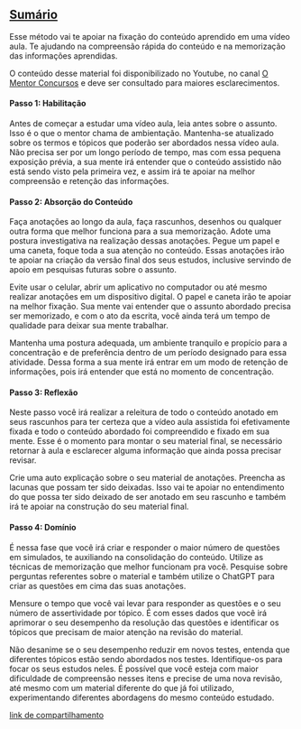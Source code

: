 ## [Sumário](<https://maksoud.github.io/Sumário>)

Esse método vai te apoiar na fixação do conteúdo aprendido em uma vídeo aula. Te ajudando na compreensão rápida do conteúdo e na memorização das informações aprendidas.

O conteúdo desse material foi disponibilizado no Youtube, no canal [O Mentor Concursos](<https://www.youtube.com/watch?v=qw1aBecPRSQ>) e deve ser consultado para maiores esclarecimentos.

#### Passo 1: **Habilitação**

Antes de começar a estudar uma vídeo aula, leia antes sobre o assunto. Isso é o que o mentor chama de ambientação. Mantenha-se atualizado sobre os termos e tópicos que poderão ser abordados nessa vídeo aula. Não precisa ser por um longo período de tempo, mas com essa pequena exposição prévia, a sua mente irá entender que o conteúdo assistido não está sendo visto pela primeira vez, e assim irá te apoiar na melhor compreensão e retenção das informações.

#### Passo 2: **Absorção do Conteúdo**

Faça anotações ao longo da aula, faça rascunhos, desenhos ou qualquer outra forma que melhor funciona para a sua memorização. Adote uma postura investigativa na realização dessas anotações. Pegue um papel e uma caneta, foque toda a sua atenção no conteúdo. Essas anotações irão te apoiar na criação da versão final dos seus estudos, inclusive servindo de apoio em pesquisas futuras sobre o assunto.

Evite usar o celular, abrir um aplicativo no computador ou até mesmo realizar anotações em um dispositivo digital. O papel e caneta irão te apoiar na melhor fixação. Sua mente vai entender que o assunto abordado precisa ser memorizado, e com o ato da escrita, você ainda terá um tempo de qualidade para deixar sua mente trabalhar.

Mantenha uma postura adequada, um ambiente tranquilo e propício para a concentração e de preferência dentro de um período designado para essa atividade. Dessa forma a sua mente irá entrar em um modo de retenção de informações, pois irá entender que está no momento de concentração.

#### Passo 3: **Reflexão**

Neste passo você irá realizar a releitura de todo o conteúdo anotado em seus rascunhos para ter certeza que a vídeo aula assistida foi efetivamente fixada e todo o conteúdo abordado foi compreendido e fixado em sua mente. Esse é o momento para montar o seu material final, se necessário retornar à aula e esclarecer alguma informação que ainda possa precisar revisar. 

Crie uma auto explicação sobre o seu material de anotações. Preencha as lacunas que possam ter sido deixadas. Isso vai te apoiar no entendimento do que possa ter sido deixado de ser anotado em seu rascunho e também irá te apoiar na construção do seu material final.

#### Passo 4: **Domínio**

É nessa fase que você irá criar e responder o maior número de questões em simulados, te auxiliando na consolidação do conteúdo. Utilize as técnicas de memorização que melhor funcionam pra você. Pesquise sobre perguntas referentes sobre o material e também utilize o ChatGPT para criar as questões em cima das suas anotações.

Mensure o tempo que você vai levar para responder as questões e o seu número de assertividade por tópico. É com esses dados que você irá aprimorar o seu desempenho da resolução das questões e identificar os tópicos que precisam de maior atenção na revisão do material.

Não desanime se o seu desempenho reduzir em novos testes, entenda que diferentes tópicos estão sendo abordados nos testes. Identifique-os para focar os seus estudos neles. É possível que você esteja com maior dificuldade de compreensão nesses itens e precise de uma nova revisão, até mesmo com um material diferente do que já foi utilizado, experimentando diferentes abordagens do mesmo conteúdo estudado.

[link de compartilhamento](<https://maksoud.github.io/Mente%20e%20Estudos/Método%20Hard%20de%20Estudos>)